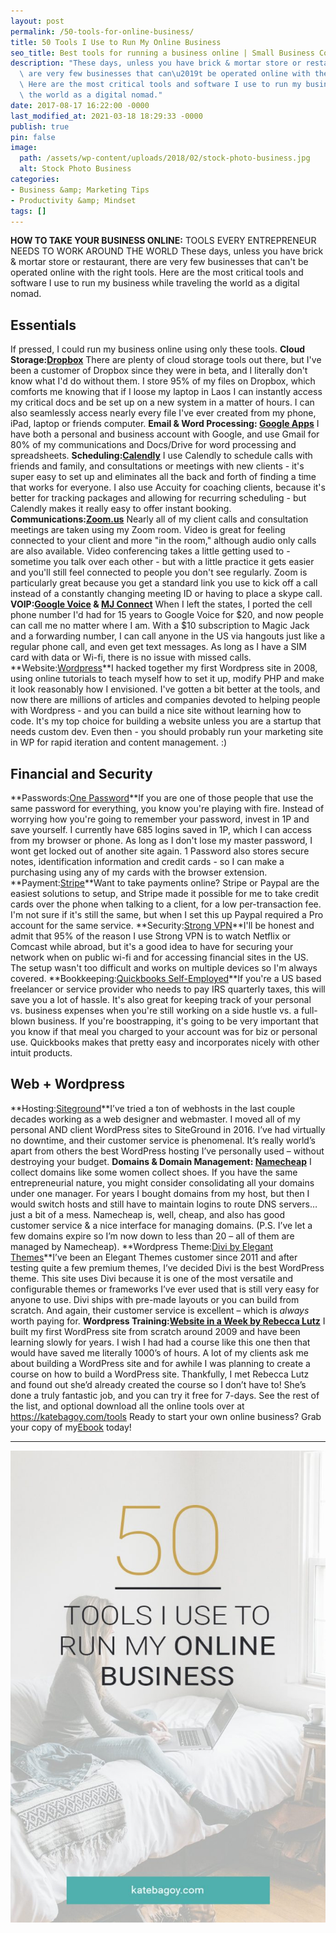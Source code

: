 ```yaml
---
layout: post
permalink: /50-tools-for-online-business/
title: 50 Tools I Use to Run My Online Business
seo_title: Best tools for running a business online | Small Business Coaching
description: "These days, unless you have brick & mortar store or restaurant, there\
  \ are very few businesses that can\u2019t be operated online with the right tools.\
  \ Here are the most critical tools and software I use to run my business while traveling\
  \ the world as a digital nomad."
date: 2017-08-17 16:22:00 -0000
last_modified_at: 2021-03-18 18:29:33 -0000
publish: true
pin: false
image:
  path: /assets/wp-content/uploads/2018/02/stock-photo-business.jpg
  alt: Stock Photo Business
categories:
- Business &amp; Marketing Tips
- Productivity &amp; Mindset
tags: []
---
```

**HOW TO TAKE YOUR BUSINESS ONLINE:** TOOLS EVERY ENTREPRENEUR NEEDS TO WORK AROUND THE WORLD These days, unless you have brick & mortar store or restaurant, there are very few businesses that can't be operated online with the right tools. Here are the most critical tools and software I use to run my business while traveling the world as a digital nomad.

## Essentials

If pressed, I could run my business online using only these tools. **Cloud Storage:[Dropbox](https://db.tt/zwPVtvRN)** There are plenty of cloud storage tools out there, but I've been a customer of Dropbox since they were in beta, and I literally don't know what I'd do without them. I store 95% of my files on Dropbox, which comforts me knowing that if I loose my laptop in Laos I can instantly access my critical docs and be set up on a new system in a matter of hours. I can also seamlessly access nearly every file I've ever created from my phone, iPad, laptop or friends computer. **Email & Word Processing: [Google Apps](https://goo.gl/FTC8U6)** I have both a personal and business account with Google, and use Gmail for 80% of my communications and Docs/Drive for word processing and spreadsheets. **Scheduling:[Calendly](https://calendly.com)** I use Calendly to schedule calls with friends and family, and consultations or meetings with new clients - it's super easy to set up and eliminates all the back and forth of finding a time that works for everyone. I also use Accuity for coaching clients, because it's better for tracking packages and allowing for recurring scheduling - but Calendly makes it really easy to offer instant booking. **Communications:[Zoom.us](http://zoom.us)** Nearly all of my client calls and consultation meetings are taken using my Zoom room. Video is great for feeling connected to your client and more "in the room," although audio only calls are also available. Video conferencing takes a little getting used to - sometime you talk over each other - but with a little practice it gets easier and you'll still feel connected to people you don't see regularly. Zoom is particularly great because you get a standard link you use to kick off a call instead of a constantly changing meeting ID or having to place a skype call. **VOIP:[Google Voice](https://voice.google.com/) & [MJ Connect](http://www.mjconnect.com/)** When I left the states, I ported the cell phone number I'd had for 15 years to Google Voice for $20, and now people can call me no matter where I am. With a $10 subscription to Magic Jack and a forwarding number, I can call anyone in the US via hangouts just like a regular phone call, and even get text messages. As long as I have a SIM card with data or Wi-fi, there is no issue with missed calls. **Website:[Wordpress](https://wordpress.org/)**I hacked together my first Wordpress site in 2008, using online tutorials to teach myself how to set it up, modify PHP and make it look reasonably how I envisioned. I've gotten a bit better at the tools, and now there are millions of articles and companies devoted to helping people with Wordpress - and you can build a nice site without learning how to code. It's my top choice for building a website unless you are a startup that needs custom dev. Even then - you should probably run your marketing site in WP for rapid iteration and content management. :)

## Financial and Security

**Passwords:[One Password](https://1password.com/)**If you are one of those people that use the same password for everything, you know you're playing with fire. Instead of worrying how you're going to remember your password, invest in 1P and save yourself. I currently have 685 logins saved in 1P, which I can access from my browser or phone. As long as I don't lose my master password, I wont get locked out of another site again. 1 Password also stores secure notes, identification information and credit cards - so I can make a purchasing using any of my cards with the browser extension. **Payment:[Stripe](https://stripe.com)**Want to take payments online? Stripe or Paypal are the easiest solutions to setup, and Stripe made it possible for me to take credit cards over the phone when talking to a client, for a low per-transaction fee. I'm not sure if it's still the same, but when I set this up Paypal required a Pro account for the same service. **Security:[Strong VPN](http://strongvpn.com)**I'll be honest and admit that 95% of the reason I use Strong VPN is to watch Netflix or Comcast while abroad, but it's a good idea to have for securing your network when on public wi-fi and for accessing financial sites in the US. The setup wasn't too difficult and works on multiple devices so I'm always covered. **Bookkeeping:[Quickbooks Self-Employed](https://quickbooks.intuit.com/self-employed/)**If you're a US based freelancer or service provider who needs to pay IRS quarterly taxes, this will save you a lot of hassle. It's also great for keeping track of your personal vs. business expenses when you're still working on a side hustle vs. a full-blown business. If you're boostrapping, it's going to be very important that you know if that meal you charged to your account was for biz or personal use. Quickbooks makes that pretty easy and incorporates nicely with other intuit products.

## Web + Wordpress

**Hosting:[Siteground](https://www.siteground.com/web-hosting.htm?afbannercode=567d2b7df46c4ad306011caeeb7a7da2)**I’ve tried a ton of webhosts in the last couple decades working as a web designer and webmaster. I moved all of my personal AND client WordPress sites to SiteGround in 2016. I’ve had virtually no downtime, and their customer service is phenomenal. It’s really world’s apart from others the best WordPress hosting I’ve personally used – without destroying your budget. **Domains & Domain Management: [Namecheap](http://www.namecheap.com/?aff=80558)** I collect domains like some women collect shoes. If you have the same entrepreneurial nature, you might consider consolidating all your domains under one manager. For years I bought domains from my host, but then I would switch hosts and still have to maintain logins to route DNS servers… just a bit of a mess. Namecheap is, well, cheap, and also has good customer service & a nice interface for managing domains. (P.S. I’ve let a few domains expire so I’m now down to less than 20 – all of them are managed by Namecheap). **Wordpress Theme:[Divi by Elegant Themes](http://www.elegantthemes.com/affiliates/idevaffiliate.php?id=28328)**I’ve been an Elegant Themes customer since 2011 and after testing quite a few premium themes, I’ve decided Divi is the best WordPress theme. This site uses Divi because it is one of the most versatile and configurable themes or frameworks I’ve ever used that is still very easy for anyone to use. Divi ships with pre-made layouts or you can build from scratch. And again, their customer service is excellent – which is _always_ worth paying for. **Wordpress Training:[Website in a Week by Rebecca Lutz](http://rebeccalutz.ontraport.com/t?orid=11022&opid=8)** I built my first WordPress site from scratch around 2009 and have been learning slowly for years. I wish I had had a course like this one then that would have saved me literally 1000’s of hours. A lot of my clients ask me about building a WordPress site and for awhile I was planning to create a course on how to build a WordPress site. Thankfully, I met Rebecca Lutz and found out she’d already created the course so I don’t have to! She’s done a truly fantastic job, and you can try it free for 7-days. See the rest of the list, and optional download all the online tools over at <https://katebagoy.com/tools> Ready to start your own online business? Grab your copy of my[Ebook](https://go.katebagoy.com/ebook) today!  

* * *

![](/assets/wp-content/uploads/2017/08/50-Tools-I-Use-to-Run-my-Online-Business-683x1024.jpg)
